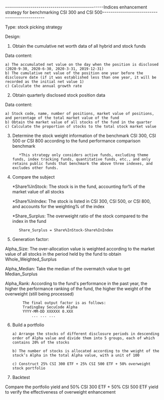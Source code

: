 --------------------------------------------------Indices enhancement strategy for benchmarking CSI 300 and CSI 500------------------------------------------------

Type: stock picking strategy

Design:



1. Obtain the cumulative net worth data of all hybrid and stock funds
  
  Data content:
  
    a) The accumulated net value on the day when the position is disclosed (2020-9-30, 2020-6-30, 2020-3-31, 2019-12-31)
    b) The cumulative net value of the position one year before the disclosure date (if it was established less than one year, it will be recorded as the initial net value 1)
    c) Calculate the annual growth rate
    


2. Obtain quarterly disclosed stock position data
  
  Data content:
  
    a) Stock code, name, number of positions, market value of positions, and percentage of the total market value of the fund
    b) Obtain the market value of all stocks of the fund in the quarter
    c) Calculate the proportion of stocks to the total stock market value



3. Determine the stock weight information of the benchmark CSI 300, CSI 500 or CSI 800 according to the fund performance comparison benchmark
  
          *This strategy only considers active funds, excluding theme funds, index tracking funds, quantitative funds, etc., and only retains public funds that benchmark the above three indexes, and excludes other funds.



4. Compare the subject

      *Share%InStock: The stock is in the fund, accounting for% of the market value of all stocks

      *Share%InIndex: The stock is listed in CSI 300, CSI 500, or CSI 800, and accounts for the weighting% of the index

      *Share_Surplus: The overweight ratio of the stock compared to the index in the fund

          Share_Surplus = Share%InStock-Share%InIndex



5. Generation factor:

  Alpha_Size: The over-allocation value is weighted according to the market value of all stocks in the period held by the fund to obtain Whole_Weighted_Surplus
  
  Alpha_Median: Take the median of the overmatch value to get Median_Surplus
  
  Alpha_Rank: According to the fund's performance in the past year, the higher the performance ranking of the fund, the higher the weight of the overweight (still being processed)
  
  
            The final output factor is as follows:
            TradingDay SecuCode Alpha
            YYYY-MM-DD XXXXXX 0.XXX
                ... ... ...
      


6. Build a portfolio

       a) Arrange the stocks of different disclosure periods in descending order of Alpha value and divide them into 5 groups, each of which contains 20% of the stocks

       b) The number of stocks is allocated according to the weight of the stock’s Alpha in the total Alpha value, with a unit of 100

       c) Construct 25% CSI 300 ETF + 25% CSI 500 ETF + 50% overweight stock portfolio
  


7. Backtest

  Compare the portfolio yield and 50% CSI 300 ETF + 50% CSI 500 ETF yield to verify the effectiveness of overweight enhancement
